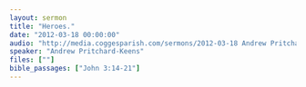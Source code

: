 ```yaml
---
layout: sermon
title: "Heroes."
date: "2012-03-18 00:00:00"
audio: "http://media.coggesparish.com/sermons/2012-03-18 Andrew Pritchard-Keens.mp3"
speaker: "Andrew Pritchard-Keens"
files: [""]
bible_passages: ["John 3:14-21"]
---
```


